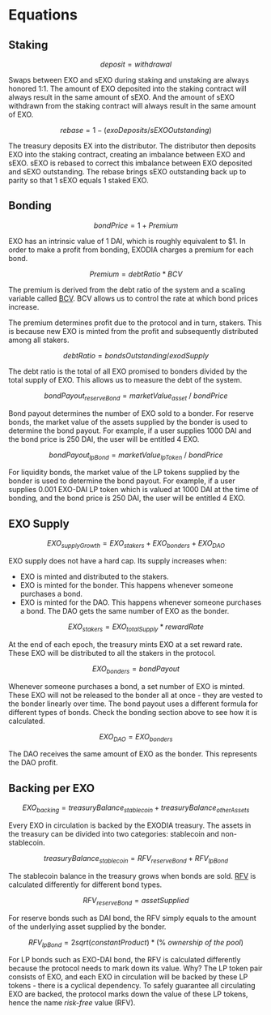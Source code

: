 # Equations

## Staking

$$
deposit = withdrawal
$$

Swaps between EXO and sEXO during staking and unstaking are always honored 1:1. The amount of EXO deposited into the staking contract will always result in the same amount of sEXO. And the amount of sEXO withdrawn from the staking contract will always result in the same amount of EXO.

$$
rebase = 1 - ( exoDeposits / sEXOOutstanding )
$$

The treasury deposits EX into the distributor. The distributor then deposits EXO into the staking contract, creating an imbalance between EXO and sEXO. sEXO is rebased to correct this imbalance between EXO deposited and sEXO outstanding. The rebase brings sEXO outstanding back up to parity so that 1 sEXO equals 1 staked EXO.

## Bonding

$$
bond Price = 1 + Premium
$$

EXO has an intrinsic value of 1 DAI, which is roughly equivalent to $1. In order to make a profit from bonding, EXODIA charges a premium for each bond.

$$
Premium = debt Ratio * BCV
$$

The premium is derived from the debt ratio of the system and a scaling variable called [BCV](glossary.md#bcv). BCV allows us to control the rate at which bond prices increase.

The premium determines profit due to the protocol and in turn, stakers. This is because new EXO is minted from the profit and subsequently distributed among all stakers.

$$
debt Ratio = bondsOutstanding/exodSupply
$$

The debt ratio is the total of all EXO promised to bonders divided by the total supply of EXO. This allows us to measure the debt of the system.

$$
bondPayout_{reserveBond} = marketValue_{asset}\ /\ bondPrice
$$

Bond payout determines the number of EXO sold to a bonder. For reserve bonds, the market value of the assets supplied by the bonder is used to determine the bond payout. For example, if a user supplies 1000 DAI and the bond price is 250 DAI, the user will be entitled 4 EXO.

$$
bondPayout_{lpBond} = marketValue_{lpToken}\ /\ bondPrice
$$

For liquidity bonds, the market value of the LP tokens supplied by the bonder is used to determine the bond payout. For example, if a user supplies 0.001 EXO-DAI LP token which is valued at 1000 DAI at the time of bonding, and the bond price is 250 DAI, the user will be entitled 4 EXO.

## EXO Supply

$$
EXO_{supplyGrowth} = EXO_{stakers} + EXO_{bonders} + EXO_{DAO}
$$

EXO supply does not have a hard cap. Its supply increases when:

* EXO is minted and distributed to the stakers.
* EXO is minted for the bonder. This happens whenever someone purchases a bond.
* EXO is minted for the DAO. This happens whenever someone purchases a bond. The DAO gets the same number of EXO as the bonder.

$$
EXO_{stakers} = EXO_{totalSupply} * rewardRate
$$

At the end of each epoch, the treasury mints EXO at a set reward rate. These EXO will be distributed to all the stakers in the protocol.

$$
EXO_{bonders} = bondPayout
$$

Whenever someone purchases a bond, a set number of EXO is minted. These EXO will not be released to the bonder all at once - they are vested to the bonder linearly over time. The bond payout uses a different formula for different types of bonds. Check the bonding section above to see how it is calculated.

$$
EXO_{DAO} = EXO_{bonders}
$$

The DAO receives the same amount of EXO as the bonder. This represents the DAO profit.

## Backing per EXO

$$
EXO_{backing} = treasuryBalance_{stablecoin} + treasuryBalance_{otherAssets}
$$

Every EXO in circulation is backed by the EXODIA treasury. The assets in the treasury can be divided into two categories: stablecoin and non-stablecoin.

$$
treasuryBalance_{stablecoin} = RFV_{reserveBond} + RFV_{lpBond}
$$

The stablecoin balance in the treasury grows when bonds are sold. [RFV](glossary.md#rfv) is calculated differently for different bond types.

$$
RFV_{reserveBond} = assetSupplied
$$

For reserve bonds such as DAI bond, the RFV simply equals to the amount of the underlying asset supplied by the bonder.

$$
RFV_{lpBond} = 2sqrt(constantProduct) * (\%\ ownership\ of\ the\ pool)
$$

For LP bonds such as EXO-DAI bond, the RFV is calculated differently because the protocol needs to mark down its value. Why? The LP token pair consists of EXO, and each EXO in circulation will be backed by these LP tokens - there is a cyclical dependency. To safely guarantee all circulating EXO are backed, the protocol marks down the value of these LP tokens, hence the name _risk-free_ value (RFV).
